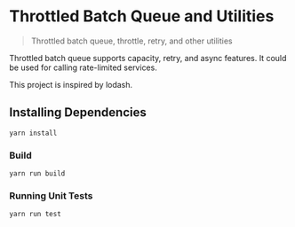 # Throttled Batch Queue and Utilities

> Throttled batch queue, throttle, retry, and other utilities

Throttled batch queue supports capacity, retry, and async features.  It could be used for calling rate-limited services.

This project is inspired by lodash.

## Installing Dependencies

```
yarn install
```

### Build

```
yarn run build
```

### Running Unit Tests

```
yarn run test
```
